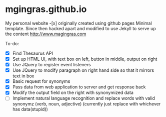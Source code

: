 mgingras.github.io
===================

My personal website -[x] originally created using github pages Minimal template. Since then hacked apart and modified to use Jekyll to serve up the content
http://www.magingras.com

To-do:

-[x] Find Thesaurus API 
-[x] Set up HTML UI, with text box on left, button in middle, output on right 
-[x] Use JQuery to register event listeners 
-[x] Use JQuery to modify paragraph on right hand side so that it mirrors text in box 
-[x] Basic request for synonyms 
-[x] Pass data from web application to server and get response back 
-[x] Modify the output field on the right with synonymized data 
-[ ] Implement natural language recognition and replace words with valid synonymz (verb, noun, adjective) (currently just replace with whichever has data(stupid))
